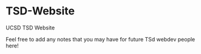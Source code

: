 # TSD-Website
UCSD TSD Website

Feel free to add any notes that you may have for future TSd webdev people here!

<!--
This repository is for storing all versions of the TSD website (on anne118193 repository). All excess test code / iterations on the website should be placed here. 

The official TSD website repository is on the actual TSD github account (sign in with TSD email (TSD@ucsd.edu)). The official TSD website repository should only 
contain the code for what is CURRENTLY published on the website.
-->
